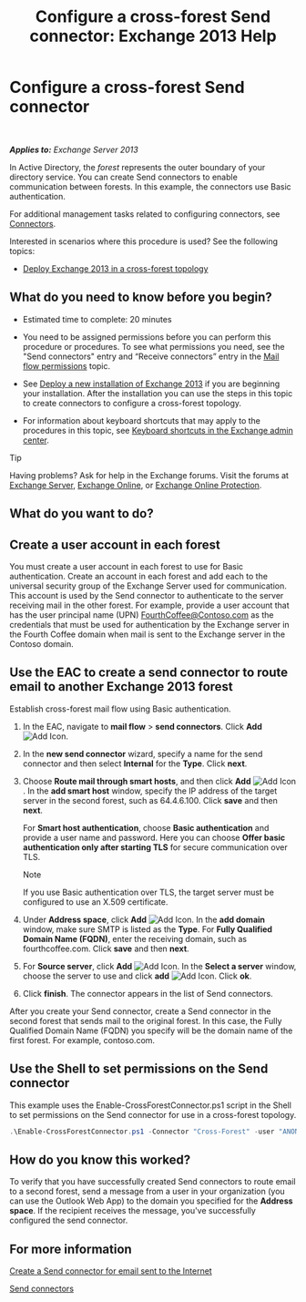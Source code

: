 ﻿---
title: 'Configure a cross-forest Send connector: Exchange 2013 Help'
TOCTitle: Configure a cross-forest Send connector
ms:assetid: 7840d172-071e-4f13-9379-2fe1eee1a7cc
ms:mtpsurl: https://technet.microsoft.com/en-us/library/JJ945053(v=EXCHG.150)
ms:contentKeyID: 51423387
ms.date: 12/09/2016
mtps_version: v=EXCHG.150
---

# Configure a cross-forest Send connector

 

_**Applies to:** Exchange Server 2013_


In Active Directory, the *forest* represents the outer boundary of your directory service. You can create Send connectors to enable communication between forests. In this example, the connectors use Basic authentication.

For additional management tasks related to configuring connectors, see [Connectors](connectors-exchange-2013-help.md).

Interested in scenarios where this procedure is used? See the following topics:

  - [Deploy Exchange 2013 in a cross-forest topology](deploy-exchange-2013-in-a-cross-forest-topology-exchange-2013-help.md)

## What do you need to know before you begin?

  - Estimated time to complete: 20 minutes

  - You need to be assigned permissions before you can perform this procedure or procedures. To see what permissions you need, see the "Send connectors" entry and “Receive connectors” entry in the [Mail flow permissions](mail-flow-permissions-exchange-2013-help.md) topic.

  - See [Deploy a new installation of Exchange 2013](deploy-a-new-installation-of-exchange-2013-exchange-2013-help.md) if you are beginning your installation. After the installation you can use the steps in this topic to create connectors to configure a cross-forest topology.

  - For information about keyboard shortcuts that may apply to the procedures in this topic, see [Keyboard shortcuts in the Exchange admin center](keyboard-shortcuts-in-the-exchange-admin-center-2013-help.md).


> [!TIP]
> Having problems? Ask for help in the Exchange forums. Visit the forums at <A href="https://go.microsoft.com/fwlink/p/?linkid=60612">Exchange Server</A>, <A href="https://go.microsoft.com/fwlink/p/?linkid=267542">Exchange Online</A>, or <A href="https://go.microsoft.com/fwlink/p/?linkid=285351">Exchange Online Protection</A>.



## What do you want to do?

## Create a user account in each forest

You must create a user account in each forest to use for Basic authentication. Create an account in each forest and add each to the universal security group of the Exchange Server used for communication. This account is used by the Send connector to authenticate to the server receiving mail in the other forest. For example, provide a user account that has the user principal name (UPN) FourthCoffee@Contoso.com as the credentials that must be used for authentication by the Exchange server in the Fourth Coffee domain when mail is sent to the Exchange server in the Contoso domain.

## Use the EAC to create a send connector to route email to another Exchange 2013 forest

Establish cross-forest mail flow using Basic authentication.

1.  In the EAC, navigate to **mail flow** \> **send connectors**. Click **Add** ![Add Icon](images/JJ218640.c1e75329-d6d7-4073-a27d-498590bbb558(EXCHG.150).gif "Add Icon").

2.  In the **new send connector** wizard, specify a name for the send connector and then select **Internal** for the **Type**. Click **next**.

3.  Choose **Route mail through smart hosts**, and then click **Add** ![Add Icon](images/JJ218640.c1e75329-d6d7-4073-a27d-498590bbb558(EXCHG.150).gif "Add Icon"). In the **add smart host** window, specify the IP address of the target server in the second forest, such as 64.4.6.100. Click **save** and then **next**.
    
    For **Smart host authentication**, choose **Basic authentication** and provide a user name and password. Here you can choose **Offer basic authentication only after starting TLS** for secure communication over TLS.
    

    > [!NOTE]
    > If you use Basic authentication over TLS, the target server must be configured to use an X.509 certificate.



4.  Under **Address space**, click **Add** ![Add Icon](images/JJ218640.c1e75329-d6d7-4073-a27d-498590bbb558(EXCHG.150).gif "Add Icon"). In the **add domain** window, make sure SMTP is listed as the **Type**. For **Fully Qualified Domain Name (FQDN)**, enter the receiving domain, such as fourthcoffee.com. Click **save** and then **next**.

5.  For **Source server**, click **Add** ![Add Icon](images/JJ218640.c1e75329-d6d7-4073-a27d-498590bbb558(EXCHG.150).gif "Add Icon"). In the **Select a server** window, choose the server to use and click **add** ![Add Icon](images/JJ218640.c1e75329-d6d7-4073-a27d-498590bbb558(EXCHG.150).gif "Add Icon"). Click **ok**.

6.  Click **finish**. The connector appears in the list of Send connectors.

After you create your Send connector, create a Send connector in the second forest that sends mail to the original forest. In this case, the Fully Qualified Domain Name (FQDN) you specify will be the domain name of the first forest. For example, contoso.com.

## Use the Shell to set permissions on the Send connector

This example uses the Enable-CrossForestConnector.ps1 script in the Shell to set permissions on the Send connector for use in a cross-forest topology.

```powershell
.\Enable-CrossForestConnector.ps1 -Connector "Cross-Forest" -user "ANONYMOUS LOGON"
```

## How do you know this worked?

To verify that you have successfully created Send connectors to route email to a second forest, send a message from a user in your organization (you can use the Outlook Web App) to the domain you specified for the **Address space**. If the recipient receives the message, you've successfully configured the send connector.

## For more information

[Create a Send connector for email sent to the Internet](create-a-send-connector-for-email-sent-to-the-internet-exchange-2013-help.md)

[Send connectors](send-connectors-exchange-2013-help.md)

